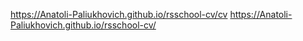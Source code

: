 https://Anatoli-Paliukhovich.github.io/rsschool-cv/cv
https://Anatoli-Paliukhovich.github.io/rsschool-cv/